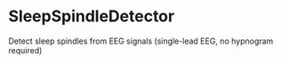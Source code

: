 # SleepSpindleDetector
Detect sleep spindles from EEG signals (single-lead EEG, no hypnogram required)
